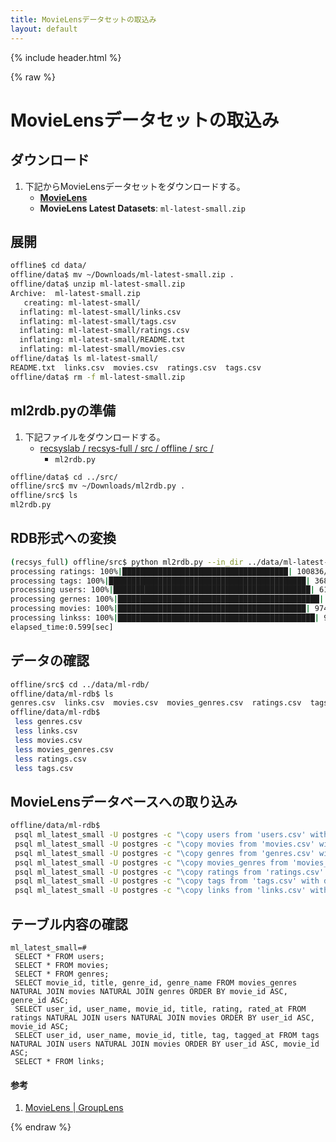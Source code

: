 ```yaml
---
title: MovieLensデータセットの取込み
layout: default
---
```


{% include header.html %}

{% raw %}

# MovieLensデータセットの取込み

## ダウンロード
1. 下記からMovieLensデータセットをダウンロードする。
   - **[MovieLens](https://grouplens.org/datasets/movielens/)**
   - **MovieLens Latest Datasets**: `ml-latest-small.zip`

## 展開
```bash
offline$ cd data/
offline/data$ mv ~/Downloads/ml-latest-small.zip .
offline/data$ unzip ml-latest-small.zip
Archive:  ml-latest-small.zip
   creating: ml-latest-small/
  inflating: ml-latest-small/links.csv  
  inflating: ml-latest-small/tags.csv  
  inflating: ml-latest-small/ratings.csv  
  inflating: ml-latest-small/README.txt  
  inflating: ml-latest-small/movies.csv  
offline/data$ ls ml-latest-small/
README.txt  links.csv  movies.csv  ratings.csv  tags.csv
offline/data$ rm -f ml-latest-small.zip
```

## ml2rdb.pyの準備
1. 下記ファイルをダウンロードする。
   - [recsyslab / recsys-full / src / offline / src /](https://github.com/recsyslab/recsys-full/tree/main/src/offline/src)
     - `ml2rdb.py`

```bash
offline/data$ cd ../src/
offline/src$ mv ~/Downloads/ml2rdb.py .
offline/src$ ls
ml2rdb.py
```

## RDB形式への変換
```bash
(recsys_full) offline/src$ python ml2rdb.py --in_dir ../data/ml-latest-small/ --out_dir ../data/ml-rdb/
processing ratings: 100%|█████████████████████████████████████| 100836/100836 [00:00<00:00, 621593.90it/s]
processing tags: 100%|████████████████████████████████████████████| 3683/3683 [00:00<00:00, 736618.26it/s]
processing users: 100%|████████████████████████████████████████████| 610/610 [00:00<00:00, 2754063.98it/s]
processing gernes: 100%|█████████████████████████████████████████████| 20/20 [00:00<00:00, 1198372.57it/s]
processing movies: 100%|██████████████████████████████████████████| 9742/9742 [00:00<00:00, 380870.31it/s]
processing linkss: 100%|████████████████████████████████████████████| 9742/9742 [00:00<00:00, 714751.43it/s]
elapsed_time:0.599[sec]
```

## データの確認
```bash
offline/src$ cd ../data/ml-rdb/
offline/data/ml-rdb$ ls
genres.csv  links.csv  movies.csv  movies_genres.csv  ratings.csv  tags.csv  users.csv
offline/data/ml-rdb$
 less genres.csv
 less links.csv
 less movies.csv
 less movies_genres.csv
 less ratings.csv
 less tags.csv
```

## MovieLensデータベースへの取り込み
```bash
offline/data/ml-rdb$
 psql ml_latest_small -U postgres -c "\copy users from 'users.csv' with delimiter E'\t' csv header encoding 'UTF8'"
 psql ml_latest_small -U postgres -c "\copy movies from 'movies.csv' with delimiter E'\t' csv header encoding 'UTF8'"
 psql ml_latest_small -U postgres -c "\copy genres from 'genres.csv' with delimiter E'\t' csv header encoding 'UTF8'"
 psql ml_latest_small -U postgres -c "\copy movies_genres from 'movies_genres.csv' with delimiter E'\t' csv header encoding 'UTF8'"
 psql ml_latest_small -U postgres -c "\copy ratings from 'ratings.csv' with delimiter E'\t' csv header encoding 'UTF8'"
 psql ml_latest_small -U postgres -c "\copy tags from 'tags.csv' with delimiter E'\t' csv header encoding 'UTF8'"
 psql ml_latest_small -U postgres -c "\copy links from 'links.csv' with delimiter E'\t' csv header encoding 'UTF8'"
```

## テーブル内容の確認
```pgsql
ml_latest_small=#
 SELECT * FROM users;
 SELECT * FROM movies;
 SELECT * FROM genres;
 SELECT movie_id, title, genre_id, genre_name FROM movies_genres NATURAL JOIN movies NATURAL JOIN genres ORDER BY movie_id ASC, genre_id ASC;
 SELECT user_id, user_name, movie_id, title, rating, rated_at FROM ratings NATURAL JOIN users NATURAL JOIN movies ORDER BY user_id ASC, movie_id ASC;
 SELECT user_id, user_name, movie_id, title, tag, tagged_at FROM tags NATURAL JOIN users NATURAL JOIN movies ORDER BY user_id ASC, movie_id ASC;
 SELECT * FROM links;
```

#### 参考
1. [MovieLens \| GroupLens](https://grouplens.org/datasets/movielens/)


{% endraw %}

